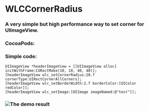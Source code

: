 WLCCornerRadius
=============================================================================
### A very simple but high performance way to set corner for UIImageView. 

### CocoaPods:

### Simple code:
    UIImageView *headerImageView = [[UIImageView alloc] initWithFrame:CGRectMake(10, 10, 40, 40)];  
    [headerImageView wlc_setCornerRadius:20.f cornerType:UIRectCornerAllCorners];  
    [headerImageView wlc_setBorderWidth:2.f borderColor:[UIColor redColor]];  
    [headerImageView wlc_setImage:[UIImage imageNamed:@"test"]];
    
### ![The demo result](https://github.com/wanglichun/WLCCornerRadius/tree/master/ScreenShots/wangwu.PNG)

